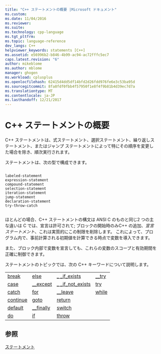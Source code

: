 ```yaml
---
title: "C++ ステートメントの概要 |Microsoft ドキュメント"
ms.custom: 
ms.date: 11/04/2016
ms.reviewer: 
ms.suite: 
ms.technology: cpp-language
ms.tgt_pltfrm: 
ms.topic: language-reference
dev_langs: C++
helpviewer_keywords: statements [C++]
ms.assetid: e56996b2-b846-4b99-ac94-ac72fffc5ec7
caps.latest.revision: "6"
author: mikeblome
ms.author: mblome
manager: ghogen
ms.workload: cplusplus
ms.openlocfilehash: 62415d4dd5df14bfd2d26fdd976fe6e3c53ba95d
ms.sourcegitcommit: 8fa8fdf0fbb4f57950f1e8f4f9b81b4d39ec7d7a
ms.translationtype: MT
ms.contentlocale: ja-JP
ms.lasthandoff: 12/21/2017
---
```

# <a name="overview-of-c-statements"></a>C++ ステートメントの概要
C++ ステートメントは、式ステートメント、選択ステートメント、繰り返しステートメント、またはジャンプ ステートメントによって特にその順序を変更した場合を除き、順次実行されます。  
  
 ステートメントは、次の型で構成できます。  
  
```  
  
labeled-statement  
expression-statement  
compound-statement  
selection-statement  
iteration-statement  
jump-statement  
declaration-statement  
try-throw-catch  
  
```  
  
 ほとんどの場合、C++ ステートメントの構文は ANSI C のものと同じ2 つの主な違いは C では、宣言は許可されて; ブロックの開始時のみC++ の追加、*宣言ステートメント*、これは実質的にこの制限を削除します。 これによって、プログラム内で、事前計算される初期値を計算できる時点で変数を導入できます。  
  
 また、ブロック内部で変数を宣言しても、これらの変数のスコープと有効期間を正確に制御できます。  
  
 ステートメントのトピックでは、次の C++ キーワードについて説明します。  
  
|||||  
|-|-|-|-|  
|[break](../cpp/break-statement-cpp.md)|[else](../cpp/if-else-statement-cpp.md)|[_ _if_exists](../cpp/if-exists-statement.md)|[__try](../cpp/structured-exception-handling-c-cpp.md)|  
|[case](../cpp/switch-statement-cpp.md)|[__except](../cpp/structured-exception-handling-c-cpp.md)|[_ _if_not_exists](../cpp/if-not-exists-statement.md)|[try](../cpp/try-throw-and-catch-statements-cpp.md)|  
|[catch](../cpp/try-throw-and-catch-statements-cpp.md)|[for](../cpp/for-statement-cpp.md)|[__leave](../c-language/try-finally-statement-c.md)|[while](../cpp/while-statement-cpp.md)|  
|[continue](../cpp/continue-statement-cpp.md)|[goto](../cpp/goto-statement-cpp.md)|[return](../cpp/return-statement-cpp.md)||  
|[default](../cpp/switch-statement-cpp.md)|[__finally](../cpp/structured-exception-handling-c-cpp.md)|[switch](../cpp/switch-statement-cpp.md)||  
|[do](../cpp/do-while-statement-cpp.md)|[if](../cpp/if-else-statement-cpp.md)|[throw](../cpp/try-throw-and-catch-statements-cpp.md)||  
  
## <a name="see-also"></a>参照  
 [ステートメント](../cpp/statements-cpp.md)